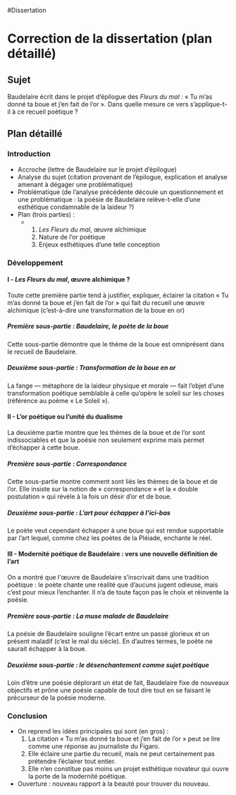 #Dissertation

# Correction de la dissertation (plan détaillé)
## Sujet
Baudelaire écrit dans le projet d’épilogue des *Fleurs du mal* : « Tu m’as donné ta boue et j’en fait de l’or ». Dans quelle mesure ce vers s’applique-t-il à ce recueil poétique ?

## Plan détaillé
### Introduction
- Accroche (lettre de Baudelaire sur le projet d’épilogue)
- Analyse du sujet (citation provenant de l’épilogue, explication et analyse amenant à dégager une problématique)
- Problématique (de l’analyse précédente découle un questionnement et une problématique : la poésie de Baudelaire relève-t-elle d’une esthétique condamnable de la laideur ?)
- Plan (trois parties) :
	- 1. *Les Fleurs du mal*, œuvre alchimique
		2. Nature de l’or poétique
		3. Enjeux esthétiques d’une telle conception

### Développement
#### I - *Les Fleurs du mal*, œuvre alchimique ?
Toute cette première partie tend à justifier, expliquer, éclairer la citation « Tu m’as donné ta boue et j’en fait de l’or » qui fait du recueil une œuvre alchimique (c’est-à-dire une transformation de la boue en or)

##### Première sous-partie : Baudelaire, le poète de la boue
Cette sous-partie démontre que le thème de la boue est omniprésent dans le recueil de Baudelaire.

##### Deuxième sous-partie : Transformation de la boue en or
La fange — métaphore de la laideur physique et morale — fait l’objet d’une transformation poétique semblable à celle qu’opère le soleil sur les choses (référence au poème « Le Soleil »).

#### II - L’or poétique ou l’unité du dualisme
La deuxième partie montre que les thèmes de la boue et de l’or sont indissociables et que la poésie non seulement exprime mais permet d’échapper à cette boue.

##### Première sous-partie : Correspondance
Cette sous-partie montre comment sont liés les thèmes de la boue et de l’or. Elle insiste sur la notion de « correspondance » et la « double postulation » qui révèle à la fois un désir d’or et de boue.

##### Deuxième sous-partie : L’art pour échapper à l’ici-bas
Le poète veut cependant échapper à une boue qui est rendue supportable par l’art lequel, comme chez les poètes de la Pléiade, enchante le réel.

#### III - Modernité poétique de Baudelaire : vers une nouvelle définition de l’art
On a montré que l'œuvre de Baudelaire s’inscrivait dans une tradition poétique : le poète chante une réalité que d’aucuns jugent odieuse, mais c’est pour mieux l’enchanter. Il n’a de toute façon pas le choix et réinvente la poésie.

##### Première sous-partie : La muse malade de Baudelaire
La poésie de Baudelaire souligne l’écart entre un passé glorieux et un présent maladif (c’est le mal du siècle). En d’autres termes, le poète ne saurait échapper à la boue.

##### Deuxième sous-partie : le désenchantement comme sujet poétique
Loin d’être une poésie déplorant un état de fait, Baudelaire fixe de nouveaux objectifs et prône une poésie capable de tout dire tout en se faisant le précurseur de la poésie moderne.

### Conclusion
- On reprend les idées principales qui sont (en gros) :
	1. La citation « Tu m’as donné ta boue et j’en fait de l’or » peut se lire comme une réponse au journaliste du Figaro.
	2. Elle éclaire une partie du recueil, mais ne peut certainement pas prétendre l’éclairer tout entier.
	3. Elle n’en constitue pas moins un projet esthétique novateur qui ouvre la porte de la modernité poétique.
- Ouverture : nouveau rapport à la beauté pour trouver du nouveau.